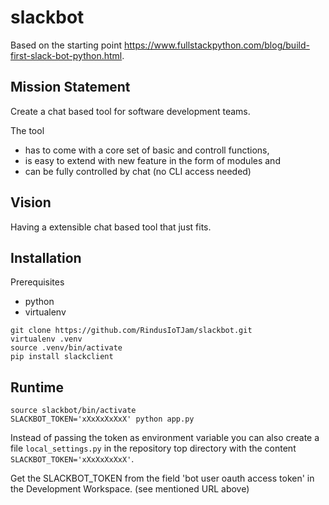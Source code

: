 # slackbot

Based on the starting point 
https://www.fullstackpython.com/blog/build-first-slack-bot-python.html.

## Mission Statement

Create a chat based tool for software development teams.

The tool

- has to come with a core set of basic and controll functions,
- is easy to extend with new feature in the form of modules and
- can be fully controlled by chat (no CLI access needed)

## Vision

Having a extensible chat based tool that just fits. 

## Installation

Prerequisites

- python
- virtualenv 

```
git clone https://github.com/RindusIoTJam/slackbot.git
virtualenv .venv
source .venv/bin/activate
pip install slackclient
```



## Runtime

```
source slackbot/bin/activate
SLACKBOT_TOKEN='xXxXxXxXxX' python app.py
```

Instead of passing the token as environment variable you can also create a
file `local_settings.py` in the repository top directory with the content
`SLACKBOT_TOKEN='xXxXxXxXxX'`.

Get the SLACKBOT_TOKEN from the field 'bot user oauth access token' in the
Development Workspace. (see mentioned URL above)
